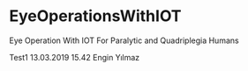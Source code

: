 # EyeOperationsWithIOT
Eye Operation With IOT For Paralytic and Quadriplegia Humans

Test1 13.03.2019 15.42 Engin Yılmaz

